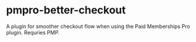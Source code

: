 pmpro-better-checkout
=====================

A plugin for smoother checkout flow when using the Paid Memberships Pro plugin. Requries PMP.

